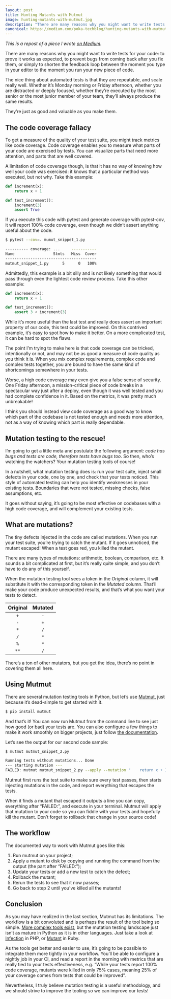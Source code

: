 ```yaml
---
layout: post
title: Hunting Mutants with Mutmut
image: hunting-mutants-with-mutmut.jpg
description: "There are many reasons why you might want to write tests for your code: to prove it works as expected, to prevent bugs from coming back..."
canonical: https://medium.com/poka-techblog/hunting-mutants-with-mutmut-5f575b625598
---
```


_This is a repost of a piece I wrote [on Medium](https://medium.com/poka-techblog/hunting-mutants-with-mutmut-5f575b625598)._

There are many reasons why you might want to write tests for your code: to prove it works as expected, to prevent bugs from coming back after you fix them, or simply to shorten the feedback loop between the moment you type in your editor to the moment you run your new piece of code.

The nice thing about automated tests is that they are repeatable, and scale really well. Whether it’s Monday morning or Friday afternoon, whether you are distracted or deeply focused, whether they’re executed by the most senior or the most junior member of your team, they’ll always produce the same results.

They’re just as good and valuable as you make them.


## The code coverage fallacy

To get a measure of the quality of your test suite, you might track metrics like code coverage. Code coverage enables you to measure what parts of your code are exercised by tests. You can visualize parts that need more attention, and parts that are well covered.

A limitation of code coverage though, is that it has no way of knowing how well your code was exercised: it knows that a particular method was executed, but not why. Take this example:

```python
def increment(x):
    return x + 1

def test_increment():
    increment(3)
    assert True
```

If you execute this code with pytest and generate coverage with pytest-cov, it will report 100% code coverage, even though we didn’t assert anything useful about the code.

```bash
$ pytest --cov=. mumut_snippet_1.py

---------- coverage: ...     -----------
Name                 Stmts   Miss  Cover
----------------------------------------
mutmut_snippet_1.py      5      0   100%
```

Admittedly, this example is a bit silly and is not likely something that would pass through even the lightest code review process. Take this other example:

```python
def increment(x):
    return x + 1

def test_increment():
    assert 3 < increment(3)
```

While it’s more useful than the last test and really does assert an important property of our code, this test could be improved. On this contrived example, it’s easy to spot how to make it better. On a more complicated test, it can be hard to spot the flaws.

The point I’m trying to make here is that code coverage can be tricked, intentionally or not, and may not be as good a measure of code quality as you think it is. When you mix complex requirements, complex code and complex tests together, you are bound to have the same kind of shortcomings somewhere in your tests.

Worse, a high code coverage may even give you a false sense of security. One Friday afternoon, a mission-critical piece of code breaks in a spectacular way just after a deploy, even though it was well tested and you had complete confidence in it. Based on the metrics, it was pretty much unbreakable!

I think you should instead view code coverage as a good way to know which part of the codebase is not tested enough and needs more attention, not as a way of knowing which part is really dependable.


## Mutation testing to the rescue!

I’m going to get a little meta and postulate the following argument: _code has bugs and tests are code, therefore tests have bugs too_. So then, who’s watching the watchers? Your mutation testing tools of course!

In a nutshell, what mutation testing does is: run your test suite, inject small defects in your code, one by one, and check that your tests noticed. This style of automated testing can help you identify weaknesses in your existing tests. Boundaries that were not tested, missing checks, false assumptions, etc.

It goes without saying, it’s going to be most effective on codebases with a high code coverage, and will complement your existing tests.


## What are mutations?

The tiny defects injected in the code are called mutations. When you run your test suite, you’re trying to catch the mutant. If it goes unnoticed, the mutant escaped! When a test goes red, you killed the mutant.

There are many types of mutations: arithmetic, boolean, comparison, etc. It sounds a bit complicated at first, but it’s really quite simple, and you don’t have to do any of this yourself.

When the mutation testing tool sees a token in the _Original_ column, it will substitute it with the corresponding token in the _Mutated_ column. That’ll make your code produce unexpected results, and that’s what you want your tests to detect.

| Original | Mutated |
| :------: | :-----: |
| `+` | `-` |
| `-` | `+` |
| `*` | `/` |
| `/` | `*` |
| `%` | `*` |
| `**` | `/` |

There’s a ton of other mutators, but you get the idea, there’s no point in covering them all here.


## Using Mutmut

There are several mutation testing tools in Python, but let’s use [Mutmut](https://pypi.org/project/mutmut/), just because it’s dead-simple to get started with it.

```bash
$ pip install mutmut
```

And that’s it! You can now run Mutmut from the command line to see just how good (or bad) your tests are. You can also configure a few things to make it work smoothly on bigger projects, just follow [the documentation](https://mutmut.readthedocs.io/).

Let’s see the output for our second code sample:

```bash
$ mutmut mutmut_snippet_2.py

Running tests without mutations... Done
--- starting mutation ---
FAILED: mutmut mutmut_snippet_2.py --apply --mutation "    return x + 1⤑1"
```

Mutmut first runs the test suite to make sure every test passes, then starts injecting mutations in the code, and report everything that escapes the tests.

When it finds a mutant that escaped it outputs a line you can copy, everything after “FAILED:”, and execute in your terminal. Mutmut will apply that mutation to your code so you can fiddle with your tests and hopefully kill the mutant. Don’t forget to rollback that change in your source code!


## The workflow

The documented way to work with Mutmut goes like this:

1. Run mutmut on your project;
1. Apply a mutant to disk by copying and running the command from the output (the part after “FAILED:”);
1. Update your tests or add a new test to catch the defect;
1. Rollback the mutant;
1. Rerun the tests to see that it now passes;
1. Go back to step 2 until you’ve killed all the mutants!


## Conclusion

As you may have realized in the last section, Mutmut has its limitations. The workflow is a bit convoluted and is perhaps the result of the tool being so simple. [More complex tools exist](https://github.com/sixty-north/cosmic-ray), but the mutation testing landscape just isn’t as mature in Python as it is in other languages. Just take a look at [Infection](https://infection.github.io/guide/) in PHP, or [Mutant](https://github.com/mbj/mutant) in Ruby.

As the tools get better and easier to use, it’s going to be possible to integrate them more tightly in your workflow. You’ll be able to configure a nightly job in your CI, and read a report in the morning with metrics that are really tied to your tests effectiveness, e.g. “While your tests report 100% code coverage, mutants were killed in only 75% cases, meaning 25% of your coverage comes from tests that could be improved”.

Nevertheless, I truly believe mutation testing is a useful methodology, and we should strive to improve the tooling so we can improve our tests!
